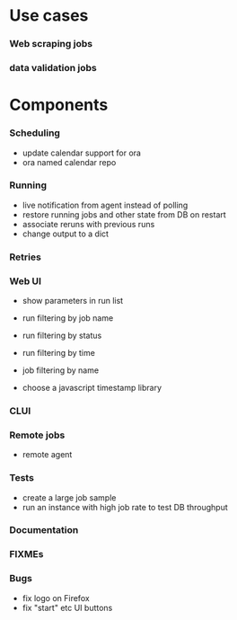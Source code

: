 # Use cases

### Web scraping jobs

### data validation jobs




# Components

### Scheduling

- update calendar support for ora
- ora named calendar repo


### Running

- live notification from agent instead of polling
- restore running jobs and other state from DB on restart
- associate reruns with previous runs
- change output to a dict


### Retries


### Web UI

- show parameters in run list
- run filtering by job name
- run filtering by status
- run filtering by time
- job filtering by name

- choose a javascript timestamp library


### CLUI


### Remote jobs

- remote agent


### Tests

- create a large job sample
- run an instance with high job rate to test DB throughput


### Documentation


### FIXMEs


### Bugs

- fix logo on Firefox
- fix "start" etc UI buttons


